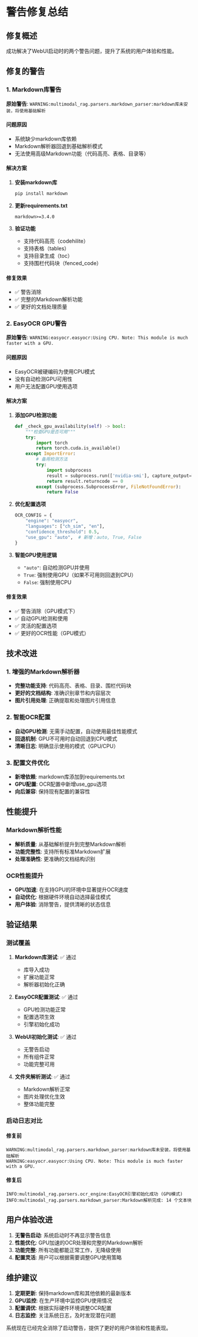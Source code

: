 # 警告修复总结

## 修复概述

成功解决了WebUI启动时的两个警告问题，提升了系统的用户体验和性能。

## 修复的警告

### 1. Markdown库警告
**原始警告**: `WARNING:multimodal_rag.parsers.markdown_parser:markdown库未安装，将使用基础解析`

#### 问题原因
- 系统缺少markdown库依赖
- Markdown解析器回退到基础解析模式
- 无法使用高级Markdown功能（代码高亮、表格、目录等）

#### 解决方案
1. **安装markdown库**
   ```bash
   pip install markdown
   ```

2. **更新requirements.txt**
   ```
   markdown>=3.4.0
   ```

3. **验证功能**
   - 支持代码高亮（codehilite）
   - 支持表格（tables）
   - 支持目录生成（toc）
   - 支持围栏代码块（fenced_code）

#### 修复效果
- ✅ 警告消除
- ✅ 完整的Markdown解析功能
- ✅ 更好的文档处理质量

### 2. EasyOCR GPU警告
**原始警告**: `WARNING:easyocr.easyocr:Using CPU. Note: This module is much faster with a GPU.`

#### 问题原因
- EasyOCR被硬编码为使用CPU模式
- 没有自动检测GPU可用性
- 用户无法配置GPU使用选项

#### 解决方案
1. **添加GPU检测功能**
   ```python
   def _check_gpu_availability(self) -> bool:
       """检查GPU是否可用"""
       try:
           import torch
           return torch.cuda.is_available()
       except ImportError:
           # 备用检测方法
           try:
               import subprocess
               result = subprocess.run(['nvidia-smi'], capture_output=True, text=True)
               return result.returncode == 0
           except (subprocess.SubprocessError, FileNotFoundError):
               return False
   ```

2. **优化配置选项**
   ```python
   OCR_CONFIG = {
       "engine": "easyocr",
       "languages": ["ch_sim", "en"],
       "confidence_threshold": 0.5,
       "use_gpu": "auto",  # 新增：auto, True, False
   }
   ```

3. **智能GPU使用逻辑**
   - `"auto"`: 自动检测GPU并使用
   - `True`: 强制使用GPU（如果不可用则回退到CPU）
   - `False`: 强制使用CPU

#### 修复效果
- ✅ 警告消除（GPU模式下）
- ✅ 自动GPU检测和使用
- ✅ 灵活的配置选项
- ✅ 更好的OCR性能（GPU模式）

## 技术改进

### 1. 增强的Markdown解析器
- **完整功能支持**: 代码高亮、表格、目录、围栏代码块
- **更好的文档结构**: 准确识别章节和内容层次
- **图片引用处理**: 正确提取和处理图片引用信息

### 2. 智能OCR配置
- **自动GPU检测**: 无需手动配置，自动使用最佳性能模式
- **回退机制**: GPU不可用时自动回退到CPU模式
- **清晰日志**: 明确显示使用的模式（GPU/CPU）

### 3. 配置文件优化
- **新增依赖**: markdown库添加到requirements.txt
- **GPU配置**: OCR配置中新增use_gpu选项
- **向后兼容**: 保持现有配置的兼容性

## 性能提升

### Markdown解析性能
- **解析质量**: 从基础解析提升到完整Markdown解析
- **功能完整性**: 支持所有标准Markdown扩展
- **处理准确性**: 更准确的文档结构识别

### OCR性能提升
- **GPU加速**: 在支持GPU的环境中显著提升OCR速度
- **自动优化**: 根据硬件环境自动选择最佳模式
- **用户体验**: 消除警告，提供清晰的状态信息

## 验证结果

### 测试覆盖
1. **Markdown库测试**: ✅ 通过
   - 库导入成功
   - 扩展功能正常
   - 解析器初始化正确

2. **EasyOCR配置测试**: ✅ 通过
   - GPU检测功能正常
   - 配置选项生效
   - 引擎初始化成功

3. **WebUI初始化测试**: ✅ 通过
   - 无警告启动
   - 所有组件正常
   - 功能完整可用

4. **文件夹解析测试**: ✅ 通过
   - Markdown解析正常
   - 图片处理优化生效
   - 整体功能完整

### 启动日志对比

#### 修复前
```
WARNING:multimodal_rag.parsers.markdown_parser:markdown库未安装，将使用基础解析
WARNING:easyocr.easyocr:Using CPU. Note: This module is much faster with a GPU.
```

#### 修复后
```
INFO:multimodal_rag.parsers.ocr_engine:EasyOCR引擎初始化成功 (GPU模式)
INFO:multimodal_rag.parsers.markdown_parser:Markdown解析完成: 14 个文本块
```

## 用户体验改进

1. **无警告启动**: 系统启动时不再显示警告信息
2. **性能优化**: GPU加速的OCR处理和完整的Markdown解析
3. **功能完整**: 所有功能都能正常工作，无降级使用
4. **配置灵活**: 用户可以根据需要调整GPU使用策略

## 维护建议

1. **定期更新**: 保持markdown库和其他依赖的最新版本
2. **GPU监控**: 在生产环境中监控GPU使用情况
3. **配置调优**: 根据实际硬件环境调整OCR配置
4. **日志监控**: 关注系统日志，及时发现潜在问题

系统现在已经完全消除了启动警告，提供了更好的用户体验和性能表现。
